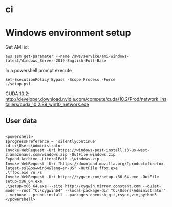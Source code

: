 # ci



# Windows environment setup

Get AMI id:

```
aws ssm get-parameter --name /aws/service/ami-windows-latest/Windows_Server-2019-English-Full-Base
```

In a powershell prompt execute

```
Set-ExecutionPolicy Bypass -Scope Process -Force
./setup.ps1
```



CUDA 10.2:
http://developer.download.nvidia.com/compute/cuda/10.2/Prod/network_installers/cuda_10.2.89_win10_network.exe


## User data

```

<powershell>
$progressPreference = 'silentlyContinue'
cd c:\Users\Administrator
Invoke-WebRequest -Uri https://windows-post-install.s3-us-west-2.amazonaws.com/windows.zip -OutFile windows.zip
Expand-Archive -LiteralPath .\windows.zip
Invoke-WebRequest -Uri "https://download.mozilla.org/?product=firefox-latest-ssl&os=win64&lang=en-US" -OutFile ffox.exe
.\ffox.exe /n /s
Invoke-WebRequest -Uri https://cygwin.com/setup-x86_64.exe -OutFile setup-x86_64.exe
.\setup-x86_64.exe --site http://cygwin.mirror.constant.com --quiet-mode --root "C:\cygwin64" --local-package-dir "C:\Users\Administrator" --verbose --prune-install --packages openssh,git,rsync,vim,python3
</powershell>

```



